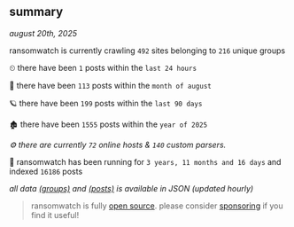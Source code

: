 
## summary
_august 20th, 2025_

ransomwatch is currently crawling `492` sites belonging to `216` unique groups

⏲ there have been `1` posts within the `last 24 hours`

🦈 there have been `113` posts within the `month of august`

🪐 there have been `199` posts within the `last 90 days`

🏚 there have been `1555` posts within the `year of 2025`

_⚙️ there are currently `72` online hosts & `140` custom parsers._

🦕 ransomwatch has been running for `3 years, 11 months and 16 days` and indexed `16186` posts

_all data  [(groups)](http://ransomwhat.telemetry.ltd/groups) and [(posts)](http://ransomwhat.telemetry.ltd/posts) is available in JSON (updated hourly)_

> ransomwatch is fully [open source](https://github.com/joshhighet/ransomwatch#ransomwatch--). please consider [sponsoring](https://github.com/sponsors/joshhighet) if you find it useful!
